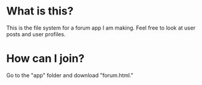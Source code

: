 # What is this?
This is the file system for a forum app I am making. Feel free to look at user posts and user profiles.
# How can I join?
Go to the "app" folder and download "forum.html."
